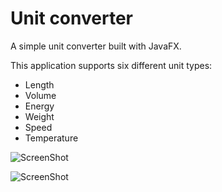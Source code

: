 # Unit converter
A simple unit converter built with JavaFX.

This application supports six different unit types:
- Length
- Volume
- Energy
- Weight
- Speed
- Temperature

![ScreenShot](https://raw.github.com/bucephalus26/unit-converter/master/screenshots/application.PNG)

![ScreenShot](https://raw.github.com/bucephalus26/unit-converter/master/screenshots/example1.PNG)
